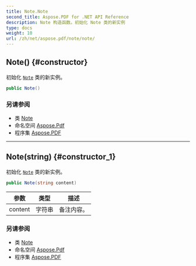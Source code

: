 ```yaml
---
title: Note.Note
second_title: Aspose.PDF for .NET API Reference
description: Note 构造函数。初始化 Note 类的新实例
type: docs
weight: 10
url: /zh/net/aspose.pdf/note/note/
---
```

## Note() {#constructor}

初始化 [`Note`](../) 类的新实例。

```csharp
public Note()
```

### 另请参阅

* 类 [Note](../)
* 命名空间 [Aspose.Pdf](../../../aspose.pdf/)
* 程序集 [Aspose.PDF](../../../)

---

## Note(string) {#constructor_1}

初始化 [`Note`](../) 类的新实例。

```csharp
public Note(string content)
```

| 参数 | 类型 | 描述 |
| --- | --- | --- |
| content | 字符串 | 备注内容。 |

### 另请参阅

* 类 [Note](../)
* 命名空间 [Aspose.Pdf](../../../aspose.pdf/)
* 程序集 [Aspose.PDF](../../../)